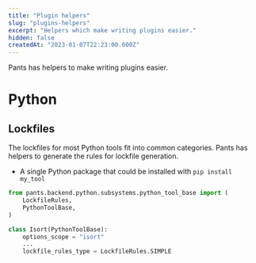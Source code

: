 ```yaml
---
title: "Plugin helpers"
slug: "plugins-helpers"
excerpt: "Helpers which make writing plugins easier."
hidden: false
createdAt: "2023-01-07T22:23:00.000Z"
---
```

Pants has helpers to make writing plugins easier.

# Python

## Lockfiles

The lockfiles for most Python tools fit into common categories. Pants has helpers to generate the rules for lockfile generation.

- A single Python package that could be installed with `pip install my_tool`

```python
from pants.backend.python.subsystems.python_tool_base import (
    LockfileRules,
    PythonToolBase,
)

class Isort(PythonToolBase):
    options_scope = "isort"
    ...
    lockfile_rules_type = LockfileRules.SIMPLE
```

